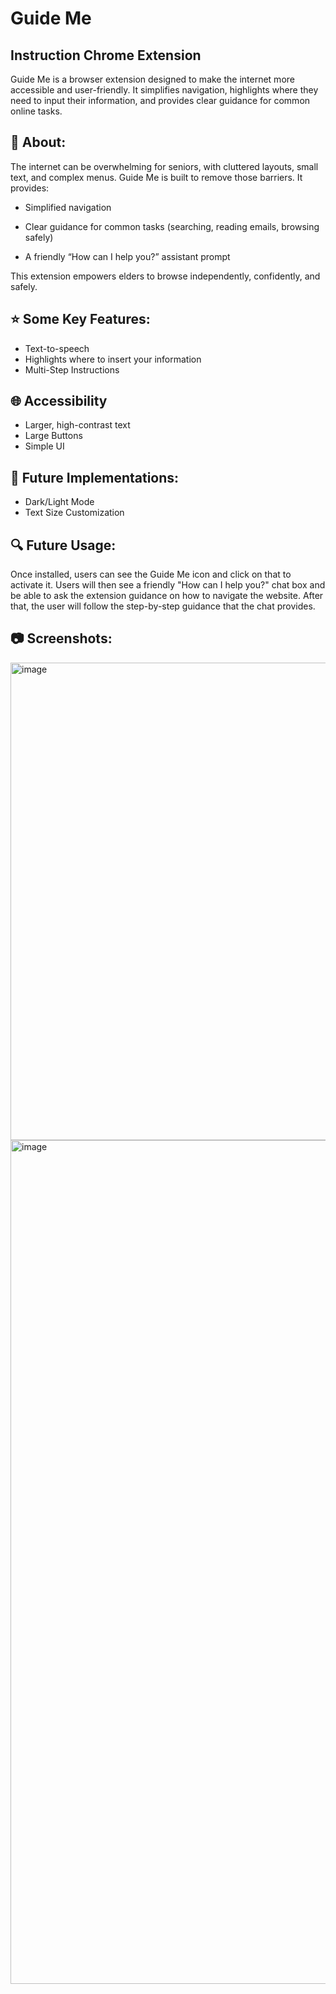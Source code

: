 # Guide Me 
## Instruction Chrome Extension
Guide Me is a browser extension designed to make the internet more accessible and user-friendly. It simplifies navigation, highlights where they need to input their information, and provides clear guidance for common online tasks.

## 🌱 About:
The internet can be overwhelming for seniors, with cluttered layouts, small text, and complex menus. Guide Me is built to remove those barriers.
It provides:

- Simplified navigation

- Clear guidance for common tasks (searching, reading emails, browsing safely)

- A friendly “How can I help you?” assistant prompt

This extension empowers elders to browse independently, confidently, and safely.

## ⭐️ Some Key Features: 
- Text-to-speech
- Highlights where to insert your information
- Multi-Step Instructions 

## 🌐 Accessibility
- Larger, high-contrast text
- Large Buttons
- Simple UI
 
## 💭 Future Implementations: 
- Dark/Light Mode
- Text Size Customization

## 🔍 Future Usage: 
Once installed, users can see the Guide Me icon and click on that to activate it. Users will then see a friendly "How can I help you?" chat box and be able to ask the extension guidance on how to navigate the website. After that, the user will follow the step-by-step guidance that the chat provides.

## 📷 Screenshots:

<img width="1600" height="764" alt="image" src="https://github.com/user-attachments/assets/aba8780d-be36-4cc7-bea0-cfbf4a8aa8ed" />
<img width="740" height="1350" alt="image" src="https://github.com/user-attachments/assets/b2e8bf87-8f8e-40ce-b08f-cbaeb2c19e8f" />


